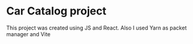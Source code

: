 # Car Catalog project

This project was created using JS and React. Also I used Yarn as packet manager and Vite